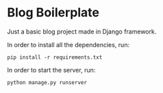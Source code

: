 # Blog Boilerplate

Just a basic blog project made in Django framework.

In order to install all the dependencies, run:

```pip install -r requirements.txt```

In order to start the server, run:

```python manage.py runserver```